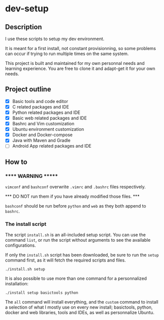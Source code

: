 # dev-setup

## Description

I use these scripts to setup my dev environment.

It is meant for a first install, not constant provisionning, so some problems
can occur if trying to run multiple times on the same system.

This project is built and maintained for my own personnal needs and learning 
experience. You are free to clone it and adapt-get it for your own needs.

## Project outline

- [x] Basic tools and code editor
- [x] C related packages and IDE
- [x] Python related packages and IDE
- [x] Basic web related packages and IDE
- [x] Bashrc and Vim customization
- [x] Ubuntu environment customization
- [x] Docker and Docker-compose
- [x] Java with Maven and Gradle
- [ ] Android App related packages and IDE

## How to

### **** WARNING *****

`vimconf` and `bashconf` overwrite `.vimrc` and `.bashrc` files respectively.

*** DO NOT run them if you have already modified those files. ***

`bashconf` should be run before `python` and `web` as they both append to
`bashrc`. 

### The install script

The script `install.sh` is an all-included setup script. You can use the 
command `list`, or run the script without arguments to see the available 
configurations.

If only the `install.sh` script has been downloaded, be sure to run the
`setup` command first, as it will fetch the required scripts and files.

```
./install.sh setup
```

It is also possible to use more than one command for a personnalized installation:

```
./install setup basictools python
```

The `all` command will install everything, and the `custom` command to install
a selection of what I mostly use on every new install; basictools, python, 
docker and web libraries, tools and IDEs, as well as personnalize Ubuntu.
